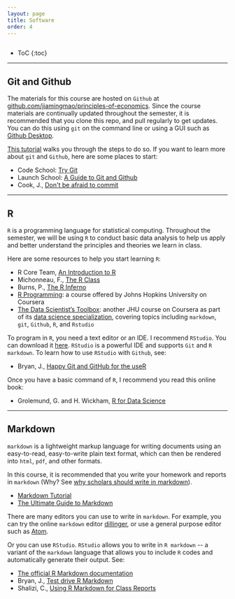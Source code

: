 ```yaml
---
layout: page
title: Software
order: 4
---
```

<p style="height: 1px"></p>

* ToC
{:toc}

---

## Git and Github

The materials for this course are hosted on `Github` at [github.com/jiamingmao/principles-of-economics](http://www.github.com/jiamingmao/principles-of-economics). Since the course materials are continually updated throughout the semester, it is recommended that you clone this repo, and pull regularly to get updates. You can do this using `git` on the command line or using a GUI such as [Github Desktop](https://desktop.github.com/).

[This tutorial](https://github.com/jiamingmao/principles-of-economics/blob/master/Materials/Git%20Basics.md) walks you through the steps to do so. If you want to learn more about `git` and `Github`, here are some places to start:

- Code School: [Try Git](https://try.github.io/levels/1/challenges/1)
- Launch School: [A Guide to Git and Github](https://launchschool.com/books/git/)
- Cook, J., [Don't be afraid to commit](http://archaeogeek.github.io/foss4gukdontbeafraid/index.html)



---

## R

`R` is a programming language for statistical computing. Throughout the semester, we will be using `R` to conduct basic data analysis to help us apply and better understand the principles and theories we learn in class.

Here are some resources to help you start learning `R`:
- R Core Team, [An Introduction to R](https://cran.r-project.org/doc/manuals/R-intro.html)
- Michonneau, F., [The R Class](http://r-bio.github.io/)
- Burns, P., [The R Inferno](http://www.burns-stat.com/pages/Tutor/R_inferno.pdf)
- [R Programming](https://www.coursera.org/learn/r-programming): a course offered by Johns Hopkins University on Coursera
- [The Data Scientist’s Toolbox](https://www.coursera.org/learn/data-scientists-tools/): another JHU course on Coursera as part of its [data science specialization](https://www.coursera.org/specializations/jhu-data-science), covering topics including `markdown`, `git`, `Github`, `R`, and `Rstudio`

To program in `R`, you need a text editor or an IDE. I recommend `RStudio`. You can download it [here](https://www.rstudio.com/). `RStudio` is a powerful IDE and supports `Git` and `R markdown`. To learn how to use `RStudio` with `Github`, see:
- Bryan, J., [Happy Git and GitHub for the useR](http://happygitwithr.com/)

Once you have a basic command of `R`, I recommend you read this online book:
- Grolemund, G. and H. Wickham, [R for Data Science](http://r4ds.had.co.nz/index.html)

---

## Markdown

`markdown` is a lightweight markup language for writing documents using an easy-to-read, easy-to-write plain text format, which can then be rendered into `html`, `pdf`, and other formats.

In this course, it is recommended that you write your homework and reports in `markdown` (Why? See [why scholars should write in markdown](http://blogs.harvard.edu/pamphlet/files/2014/08/markdownpost-acmsmall.pdf)).
- [Markdown Tutorial](https://www.markdowntutorial.com/)
- [The Ultimate Guide to Markdown](https://blog.ghost.org/markdown/)

There are many editors you can use to write in `markdown`. For example, you can try the online `markdown` editor [dillinger](https://dillinger.io/), or use a general purpose editor such as [Atom](https://atom.io/).

Or you can use `RStudio`. `RStudio` allows you to write in `R markdown` -- a variant of the `markdown` language that allows you to include `R` codes and automatically generate their output. See:
- [The official R Markdown documentation](http://rmarkdown.rstudio.com/)
- Bryan, J., [Test drive R Markdown](http://stat545.com/block007_first-use-rmarkdown.html)
- Shalizi, C., [Using R Markdown for Class Reports](http://www.stat.cmu.edu/~cshalizi/rmarkdown/)
